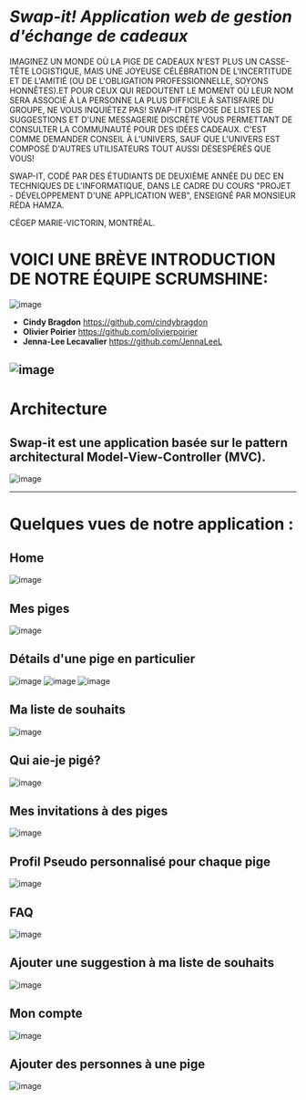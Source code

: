 # *Swap-it! Application web de gestion d'échange de cadeaux*
IMAGINEZ UN MONDE OÙ LA PIGE DE CADEAUX N'EST PLUS UN CASSE-TÊTE LOGISTIQUE, MAIS UNE JOYEUSE CÉLÉBRATION DE L'INCERTITUDE ET DE L'AMITIÉ (OU DE L'OBLIGATION PROFESSIONNELLE, SOYONS HONNÊTES).ET POUR CEUX QUI REDOUTENT LE MOMENT OÙ LEUR NOM SERA ASSOCIÉ À LA PERSONNE LA PLUS DIFFICILE À SATISFAIRE DU GROUPE, NE VOUS INQUIÉTEZ PAS! SWAP-IT DISPOSE DE LISTES DE SUGGESTIONS ET D'UNE MESSAGERIE DISCRÈTE VOUS PERMETTANT DE CONSULTER LA COMMUNAUTÉ POUR DES IDÉES CADEAUX. C'EST COMME DEMANDER CONSEIL À L'UNIVERS, SAUF QUE L'UNIVERS EST COMPOSÉ D'AUTRES UTILISATEURS TOUT AUSSI DÉSESPÉRÉS QUE VOUS!

SWAP-IT, CODÉ PAR DES ÉTUDIANTS DE DEUXIÈME ANNÉE DU DEC EN TECHNIQUES DE L'INFORMATIQUE, DANS LE CADRE DU COURS "PROJET - DÉVELOPPEMENT D'UNE APPLICATION WEB", ENSEIGNÉ PAR MONSIEUR RÉDA HAMZA.

CÉGEP MARIE-VICTORIN, MONTRÉAL.

# VOICI UNE BRÈVE INTRODUCTION DE NOTRE ÉQUIPE SCRUMSHINE:

![image](https://github.com/cindybragdon/swap-it/assets/111932725/c71b87b4-24e9-47ae-8237-0bcb999a7315)


- **Cindy Bragdon** https://github.com/cindybragdon
- **Olivier Poirier** https://github.com/olivierpoirier
- **Jenna-Lee Lecavalier** https://github.com/JennaLeeL

![image](https://github.com/cindybragdon/swap-it/assets/111932725/b39d7e51-6cea-4a63-abc9-c5565f52e028)
---

# Architecture 

## Swap-it est une application basée sur le pattern architectural Model-View-Controller (MVC). 
![image](https://github.com/cindybragdon/swap-it/assets/111932725/a1a62d4d-c59f-4807-a41b-fb3bfc964592)

---

# Quelques vues de notre application : 

## Home
![image](https://github.com/cindybragdon/swap-it/assets/111932725/a5507657-f6c2-4fd3-9703-b9eb3d8a00f9)

## Mes piges
![image](https://github.com/cindybragdon/swap-it/assets/111932725/2f1aef21-7fad-4251-831f-34218532ede4)

## Détails d'une pige en particulier 
![image](https://github.com/cindybragdon/swap-it/assets/111932725/5eb11ff5-6776-4449-ac3c-6a3f7fa10e99)
![image](https://github.com/cindybragdon/swap-it/assets/111932725/c04d67a3-50c2-43a4-9419-4c4423ee10ea)
![image](https://github.com/cindybragdon/swap-it/assets/111932725/08b07631-3a11-487e-a5fb-343000ea5d8d)


## Ma liste de souhaits
![image](https://github.com/cindybragdon/swap-it/assets/111932725/05ecbcf8-16ff-4cd1-8a26-b97d3f09464c)

## Qui aie-je pigé?
![image](https://github.com/cindybragdon/swap-it/assets/111932725/8e28367f-8434-49cb-b432-5af72fb51085)

## Mes invitations à des piges
![image](https://github.com/cindybragdon/swap-it/assets/111932725/5580ed36-cbe3-4711-8366-4f75c63fdea9)

## Profil Pseudo personnalisé pour chaque pige
![image](https://github.com/cindybragdon/swap-it/assets/111932725/bf48a7b0-ebc1-43eb-b442-70edfda4068b)

## FAQ
![image](https://github.com/cindybragdon/swap-it/assets/111932725/63b76b04-71c9-46e1-8d43-10baf6884cea)

## Ajouter une suggestion à ma liste de souhaits
![image](https://github.com/cindybragdon/swap-it/assets/111932725/2f24e7f3-4e74-4a78-b8d0-b1ba37fe2e46)

## Mon compte
![image](https://github.com/cindybragdon/swap-it/assets/111932725/b0dd8857-97ba-492f-a027-db4afc37cad4)

## Ajouter des personnes à une pige 
![image](https://github.com/cindybragdon/swap-it/assets/111932725/5f5d2409-7c6c-4742-97a3-bebe53ead330)

